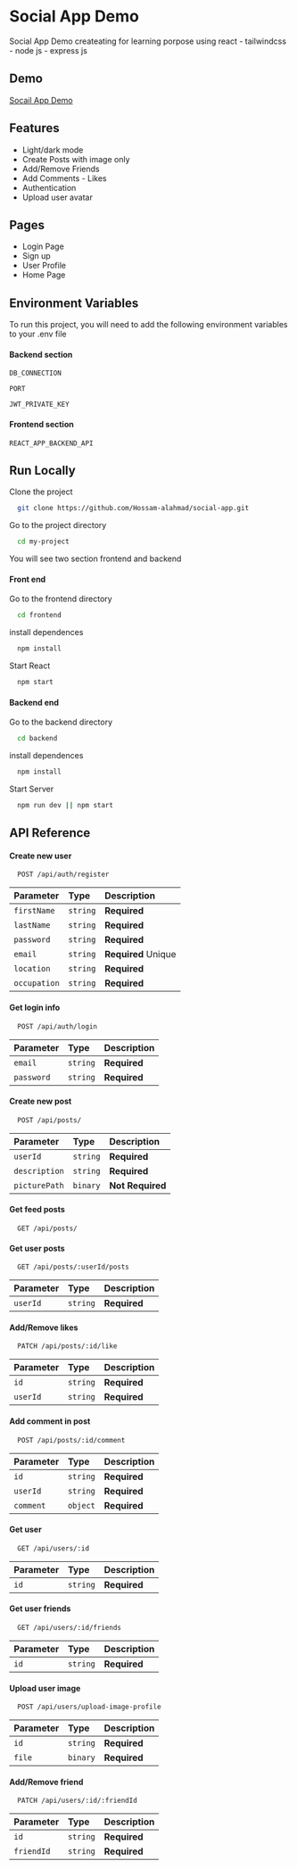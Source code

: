 
# Social App Demo

Social App Demo createating for learning porpose using react - tailwindcss - node js - express js



## Demo

[Socail App Demo](https://social-app-svtv.onrender.com/)


## Features
- Light/dark mode
- Create Posts with image only
- Add/Remove Friends
- Add Comments - Likes
- Authentication
- Upload user avatar
## Pages
- Login Page
- Sign up
- User Profile
- Home Page
## Environment Variables

To run this project, you will need to add the following environment variables to your .env file

#### Backend section

`DB_CONNECTION`

`PORT`

`JWT_PRIVATE_KEY`

#### Frontend section

`REACT_APP_BACKEND_API`
## Run Locally

Clone the project

```bash
  git clone https://github.com/Hossam-alahmad/social-app.git
```

Go to the project directory

```bash
  cd my-project
```

You will see two section frontend and backend


#### Front end

Go to the frontend directory

```bash
  cd frontend
```
install dependences

```bash
  npm install
```
Start React 

```bash
  npm start
```

#### Backend end

Go to the backend directory

```bash
  cd backend
```
install dependences

```bash
  npm install
```
Start Server 

```bash
  npm run dev || npm start
```
## API Reference

#### Create new user

```http
  POST /api/auth/register
```

| Parameter | Type     | Description                |
| :-------- | :------- | :------------------------- |
| `firstName` | `string` | **Required** |
| `lastName` | `string` | **Required** |
| `password` | `string` | **Required** |
| `email` | `string` | **Required** Unique |
| `location` | `string` | **Required** |
| `occupation` | `string` | **Required** |


#### Get login info

```http
  POST /api/auth/login
```

| Parameter | Type     | Description                       |
| :-------- | :------- | :-------------------------------- |
| `email`      | `string` | **Required** |
| `password`      | `string` | **Required**|



#### Create new post

```http
  POST /api/posts/
```

| Parameter | Type     | Description                |
| :-------- | :------- | :------------------------- |
| `userId` | `string` | **Required** |
| `description` | `string` | **Required** |
| `picturePath` | `binary` | **Not Required** |


#### Get feed posts

```http
  GET /api/posts/
```

#### Get user posts

```http
  GET /api/posts/:userId/posts
```

| Parameter | Type     | Description                |
| :-------- | :------- | :------------------------- |
| `userId` | `string` | **Required** |


#### Add/Remove likes

```http
  PATCH /api/posts/:id/like
```

| Parameter | Type     | Description                |
| :-------- | :------- | :------------------------- |
| `id` | `string` | **Required** |
| `userId` | `string` | **Required** |


#### Add comment in post
```http
  POST /api/posts/:id/comment
```

| Parameter | Type     | Description                |
| :-------- | :------- | :------------------------- |
| `id` | `string` | **Required** |
| `userId` | `string` | **Required** |
| `comment` | `object` | **Required** |



#### Get user
```http
  GET /api/users/:id
```

| Parameter | Type     | Description                |
| :-------- | :------- | :------------------------- |
| `id` | `string` | **Required** |

#### Get user friends
```http
  GET /api/users/:id/friends
```
| Parameter | Type     | Description                |
| :-------- | :------- | :------------------------- |
| `id` | `string` | **Required** |

#### Upload user image
```http
  POST /api/users/upload-image-profile
```
| Parameter | Type     | Description                |
| :-------- | :------- | :------------------------- |
| `id` | `string` | **Required** |
| `file` | `binary` | **Required** |


#### Add/Remove friend
```http
  PATCH /api/users/:id/:friendId
```
| Parameter | Type     | Description                |
| :-------- | :------- | :------------------------- |
| `id` | `string` | **Required** |
| `friendId` | `string` | **Required** |
